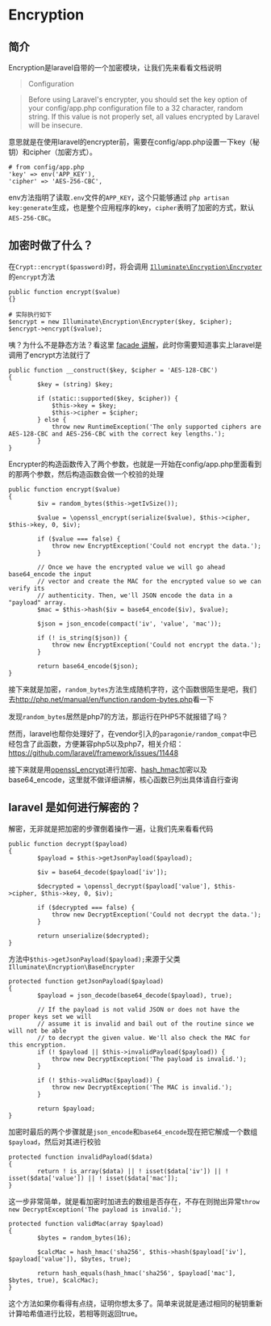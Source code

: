 # Encryption

## 简介
Encryption是laravel自带的一个加密模块，让我们先来看看文档说明

> Configuration

> Before using Laravel's encrypter, you should set the key option of your config/app.php configuration file to a 32 character, random string. If this value is not properly set, all values encrypted by Laravel will be insecure.

意思就是在使用laravel的encrypter前，需要在config/app.php设置一下key（秘钥）和cipher（加密方式）。

```
# from config/app.php
'key' => env('APP_KEY'),
'cipher' => 'AES-256-CBC',
```
env方法指明了读取`.env`文件的`APP_KEY`，这个只能够通过 `php artisan key:generate`生成，也是整个应用程序的key，`cipher`表明了加密的方式，默认`AES-256-CBC`。

## 加密时做了什么？


在`Crypt::encrypt($password)`时，将会调用 [`Illuminate\Encryption\Encrypter`](https://github.com/laravel/framework/blob/5.2/src/Illuminate/Encryption/Encrypter.php)的`encrypt`方法
```
public function encrypt($value)
{}
```

```
# 实际执行如下
$encrypt = new Illuminate\Encryption\Encrypter($key, $cipher);
$encrypt->encrypt($value);
```
咦？为什么不是静态方法？看这里 [facade 讲解](https://github.com/Hanccc/laravel-learning-note/tree/master/Facade)，此时你需要知道事实上laravel是调用了encrypt方法就行了

```
public function __construct($key, $cipher = 'AES-128-CBC')
{
        $key = (string) $key;

        if (static::supported($key, $cipher)) {
            $this->key = $key;
            $this->cipher = $cipher;
        } else {
            throw new RuntimeException('The only supported ciphers are AES-128-CBC and AES-256-CBC with the correct key lengths.');
        }
}
```

Encrypter的构造函数传入了两个参数，也就是一开始在config/app.php里面看到的那两个参数，然后构造函数会做一个校验的处理
```
public function encrypt($value)
{
        $iv = random_bytes($this->getIvSize());

        $value = \openssl_encrypt(serialize($value), $this->cipher, $this->key, 0, $iv);

        if ($value === false) {
            throw new EncryptException('Could not encrypt the data.');
        }

        // Once we have the encrypted value we will go ahead base64_encode the input
        // vector and create the MAC for the encrypted value so we can verify its
        // authenticity. Then, we'll JSON encode the data in a "payload" array.
        $mac = $this->hash($iv = base64_encode($iv), $value);

        $json = json_encode(compact('iv', 'value', 'mac'));

        if (! is_string($json)) {
            throw new EncryptException('Could not encrypt the data.');
        }

        return base64_encode($json);
}
```
接下来就是加密，`random_bytes`方法生成随机字符，这个函数很陌生是吧，我们去<http://php.net/manual/en/function.random-bytes.php>看一下

发现`random_bytes`居然是php7的方法，那运行在PHP5不就报错了吗？

然而，laravel也帮你处理好了，在vendor引入的`paragonie/random_compat`中已经包含了此函数，方便兼容php5以及php7，相关介绍：<https://github.com/laravel/framework/issues/11448>

接下来就是用[openssl_encrypt](http://php.net/manual/zh/function.openssl-encrypt.php)进行加密、[hash_hmac](http://php.net/manual/zh/function.hash-hmac.php)加密以及base64_encode，这里就不做详细讲解，核心函数已列出具体请自行查询

## laravel 是如何进行解密的？

解密，无非就是把加密的步骤倒着操作一遍，让我们先来看看代码

```
public function decrypt($payload)
{
        $payload = $this->getJsonPayload($payload);

        $iv = base64_decode($payload['iv']);

        $decrypted = \openssl_decrypt($payload['value'], $this->cipher, $this->key, 0, $iv);

        if ($decrypted === false) {
            throw new DecryptException('Could not decrypt the data.');
        }

        return unserialize($decrypted);
}
```

方法中`$this->getJsonPayload($payload);`来源于父类`Illuminate\Encryption\BaseEncrypter`
```
protected function getJsonPayload($payload)
{
        $payload = json_decode(base64_decode($payload), true);

        // If the payload is not valid JSON or does not have the proper keys set we will
        // assume it is invalid and bail out of the routine since we will not be able
        // to decrypt the given value. We'll also check the MAC for this encryption.
        if (! $payload || $this->invalidPayload($payload)) {
            throw new DecryptException('The payload is invalid.');
        }

        if (! $this->validMac($payload)) {
            throw new DecryptException('The MAC is invalid.');
        }

        return $payload;
}
```

加密时最后的两个步骤就是`json_encode`和`base64_encode`现在把它解成一个数组`$payload`，然后对其进行校验
```
protected function invalidPayload($data)
{
        return ! is_array($data) || ! isset($data['iv']) || ! isset($data['value']) || ! isset($data['mac']);
}
```
这一步非常简单，就是看加密时加进去的数组是否存在，不存在则抛出异常`throw new DecryptException('The payload is invalid.');`

```
protected function validMac(array $payload)
{
        $bytes = random_bytes(16);

        $calcMac = hash_hmac('sha256', $this->hash($payload['iv'], $payload['value']), $bytes, true);

        return hash_equals(hash_hmac('sha256', $payload['mac'], $bytes, true), $calcMac);
}
```

这个方法如果你看得有点绕，证明你想太多了。简单来说就是通过相同的秘钥重新计算哈希值进行比较，若相等则返回true。
